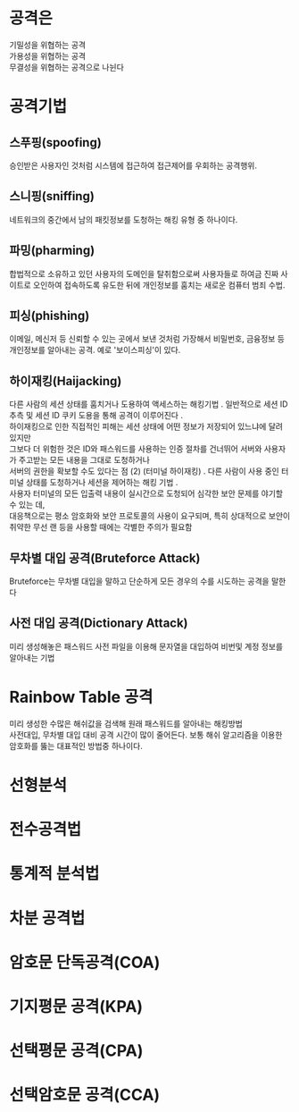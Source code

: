 # 공격은 

기밀성을 위협하는 공격  
가용성을 위협하는 공격  
무결성을 위협하는 공격으로 나뉜다  

# 공격기법 

## 스푸핑(spoofing)
 
승인받은 사용자인 것처럼 시스템에 접근하여 접근제어를 우회하는 공격행위.

## 스니핑(sniffing)
    
네트워크의 중간에서 남의 패킷정보를 도청하는 해킹 유형 중 하나이다.

## 파밍(pharming)

합법적으로 소유하고 있던 사용자의 도메인을 탈취함으로써 사용자들로 하여금 진짜 사이트로 오인하여 
접속하도록 유도한 뒤에 개인정보를 훔치는 새로운 컴퓨터 범죄 수법.

## 피싱(phishing)

이메일, 메신저 등 신뢰할 수 있는 곳에서 보낸 것처럼 가장해서 비밀번호, 금융정보 등 개인정보를 알아내는 공격. 예로 '보이스피싱'이 있다.

## 하이재킹(Haijacking)

다른 사람의 세션 상태를 훔치거나 도용하여 액세스하는 해킹기법 . 일반적으로 세션 ID 추측 및 세션 ID 쿠키 도용을 통해 공격이 이루어진다 .   
하이재킹으로 인한 직접적인 피해는 세션 상태에 어떤 정보가 저장되어 있느냐에 달려 있지만   
그보다 더 위험한 것은 ID와 패스워드를 사용하는 인증 절차를 건너뛰어 서버와 사용자가 주고받는 모든 내용을 그대로 도청하거나   
서버의 권한을 확보할 수도 있다는 점 (2) (터미널 하이재킹) . 다른 사람이 사용 중인 터미널 상태를 도청하거나 세션을 제어하는 해킹 기법 .   
사용자 터미널의 모든 입출력 내용이 실시간으로 도청되어 심각한 보안 문제를 야기할 수 있는 데,   
대응책으로는 평소 암호화와 보안 프로토콜의 사용이 요구되며, 특히 상대적으로 보안이 취약한 무선 랜 등을 사용할 때에는 각별한 주의가 필요함  



## 무차별 대입 공격(Bruteforce Attack)

Bruteforce는 무차별 대입을 말하고 단순하게 모든 경우의 수를 시도하는 공격을 말한다  

## 사전 대입 공격(Dictionary Attack)

미리 생성해놓은 패스워드 사전 파일을 이용해 문자열을 대입하여 비번및 계정 정보를 알아내는 기법  

# Rainbow Table 공격

 미리 생성한 수많은 해쉬값을 검색해 원래 패스워드를 알아내는 해킹방법  
 사전대입, 무차별 대입 대비 공격 시간이 많이 줄어든다. 보통 해쉬 알고리즘을 이용한 암호화를 뚫는 대표적인 방법중 하나이다.  

# 선형분석

# 전수공격법

# 통계적 분석법

# 차분 공격법


# 암호문 단독공격(COA)

# 기지평문 공격(KPA)

# 선택평문 공격(CPA)

# 선택암호문 공격(CCA)

